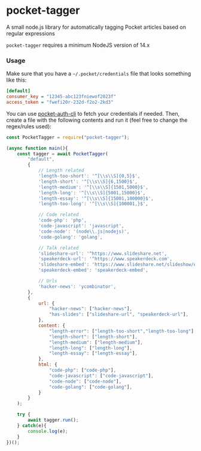 # pocket-tagger

A small node.js library for automatically tagging Pocket articles based on regular expressions

`pocket-tagger` requires a minimum NodeJS version of 14.x

### Usage

Make sure that you have a `~/.pocket/credentials` file that looks something like this:

```ini
[default]
consumer_key = "12345-abc123fniewof2023f"
access_token = "fwefi20r-232d-f2o2-2kd3"
```

You can use [pocket-auth-cli](https://github.com/mheap/pocket-auth-cli) to fetch your credentials if needed. Then, create a file with the following contents and run it (feel free to change the regex/rules used):

```javascript
const PocketTagger = require("pocket-tagger");

(async function main(){
    const tagger = await PocketTagger(
        "default",
        {
            // Length related
            'length-too-short': '^[\\s\\S]{0,5}$',
            'length-short': '^[\\s\\S]{6,1500}$',
            'length-medium': '^[\\s\\S]{1501,5000}$',
            'length-long': '^[\\s\\S]{5001,15000}$',
            'length-essay': '^[\\s\\S]{15001,100000}$',
            'length-too-long': '^[\\s\\S]{100001,}$',

            // Code related
            'code-php': 'php',
            'code-javascript': 'javascript',
            'code-node': '(node\\.js|nodejs)',
            'code-golang': 'golang',

            // Talk related
            'slideshare-url': '^https://www.slideshare.net',
            'speakerdeck-url': '^https://www.speakerdeck.com',
            'slideshare-embed': 'https://www.slideshare.net/slideshow/embed_code',
            'speakerdeck-embed': 'speakerdeck-embed',

            // Urls
            'hacker-news': 'ycombinator',
        },
        {
            url: {
                "hacker-news": ["hacker-news"],
                "has-slides": ["slideshare-url", "speakerdeck-url"],
            },
            content: {
                "length-error": ["length-too-short","length-too-long"],
                "length-short": ["length-short"],
                "length-medium": ["length-medium"],
                "length-long": ["length-long"],
                "length-essay": ["length-essay"],
            },
            html: {
                "code-php": ["code-php"],
                "code-javascript": ["code-javascript"],
                "code-node": ["code-node"],
                "code-golang": ["code-golang"],
            }
        }
    );

    try {
        await tagger.run();
    } catch(e){
        console.log(e);
    }
})();
```
